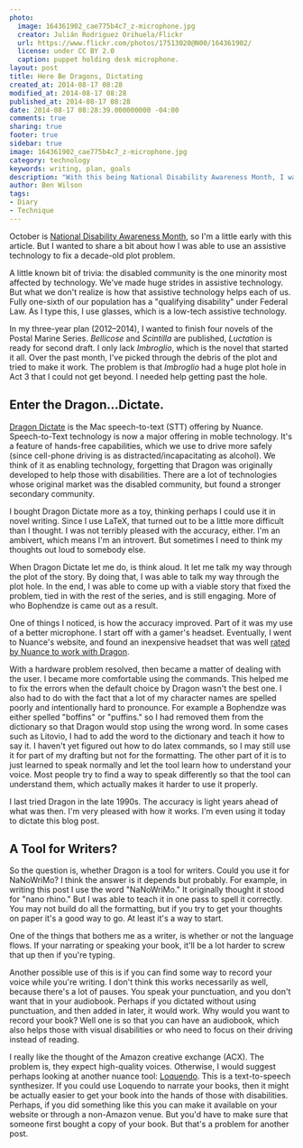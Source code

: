 ```yaml
---
photo:
  image: 164361902_cae775b4c7_z-microphone.jpg
  creator: Julián Rodriguez Orihuela/Flickr
  url: https://www.flickr.com/photos/17513020@N00/164361902/
  license: under CC BY 2.0
  caption: puppet holding desk microphone.
layout: post
title: Here Be Dragons, Dictating
created_at: 2014-08-17 08:28
modified_at: 2014-08-17 08:28
published_at: 2014-08-17 08:28
date: 2014-08-17 08:28:39.000000000 -04:00
comments: true
sharing: true
footer: true
sidebar: true
image: 164361902_cae775b4c7_z-microphone.jpg
category: technology
keywords: writing, plan, goals
description: "With this being National Disability Awareness Month, I wanted to chat about how I used Dragon with a plot problem."
author: Ben Wilson
tags:
- Diary
- Technique
---
```

October is [National Disability Awareness Month](http://www.dol.gov/odep/topics/ndeam/index-2014.htm), so I'm a little early with this article. But I wanted to share a bit about how I was able to use an assistive technology to fix a decade-old plot problem.

<!-- more -->

A little known bit of trivia: the disabled community is the one minority most affected by technology. We've made huge strides in assistive technology. But what we don't realize is how that assistive technology helps each of us. Fully one-sixth of our population has a "qualifying disability" under Federal Law. As I type this, I use glasses, which is a low-tech assistive technology.

In my three-year plan (2012&ndash;2014), I wanted to finish four novels of the Postal Marine Series. *Bellicose* and *Scintilla* are published, *Luctation* is ready for second draft. I only lack *Imbroglio*, which is the novel that started it all. Over the past month, I've picked through the debris of the plot and tried to make it work. The problem is that *Imbroglio* had a huge plot hole in Act 3 that I could not get beyond. I needed help getting past the hole.

## Enter the Dragon...Dictate.

[Dragon Dictate](http://www.nuance.com/dragon/index.htm) is the Mac speech-to-text (STT) offering by Nuance. Speech-to-Text technology is now a major offering in moble technology. It's a feature of hands-free capabilities, which we use to drive more safely (since cell-phone driving is as distracted/incapacitating as alcohol). We think of it as enabling technology, forgetting that Dragon was originally developed to help those with  disabilities. There are a lot of technologies whose original market was the disabled community, but found a stronger secondary community.

I bought Dragon Dictate more as a toy, thinking perhaps I could use it in novel writing. Since I use LaTeX, that turned out to be a little more difficult than I thought. I was not terribly pleased with the accuracy, either. I'm an ambivert, which means I'm an introvert. But sometimes I need to think my thoughts out loud to somebody else.

When Dragon Dictate let me do, is think aloud. It let me talk my way through the plot of the story. By doing that, I was able to talk my way through the plot hole. In the end, I was able to come up with a viable story that fixed the problem, tied in with the rest of the series, and is still engaging. More of who Bophendze is came out as a result.

One of things I noticed, is how the accuracy improved. Part of it was my use of a better microphone. I start off with a gamer's headset. Eventually, I went to Nuance's website, and found an inexpensive headset that was well [rated by Nuance to work with Dragon](http://support.nuance.com/compatibility/).

With a hardware problem resolved, then became a matter of dealing with the user. I became more comfortable using the commands. This helped me to fix the errors when the default choice by Dragon wasn't the best one. I also had to do with the fact that a lot of my character names are spelled poorly and intentionally hard to pronounce. For example a Bophendze was either spelled "boffins" or "puffins."  so I had removed them from the dictionary so that Dragon would stop using the wrong word. In some cases such as Litovio, I had to add the word to the dictionary and teach it how to say it. I haven't yet figured out how to do latex commands, so I may still use it for part of my drafting but not for the formatting. The other part of it is to just learned to speak normally and let the tool learn how to understand your voice. Most people try to find a way to speak differently so that the tool can understand them, which actually makes it harder to use it properly.

I last tried Dragon in the late 1990s. The accuracy is light years ahead of what was then. I'm very pleased with how it works. I'm even using it today to dictate this blog post.

## A Tool for Writers?

So the question is, whether Dragon is a tool for writers. Could you use it for NaNoWriMo? I think the answer is it depends but probably. For example, in writing this post I use the word "NaNoWriMo." It originally thought it stood for "nano rhino."  But I was able to teach it in one pass to spell it correctly. You may not build do all the formatting, but if you try to get your thoughts on paper it's a good way to go. At least it's a way to start.

One of the things that bothers me as a writer, is whether or not the language flows. If your narrating or speaking your book, it'll be a lot harder to screw that up then if you're typing.

Another possible use of this is if you can find some way to record your voice while you're writing. I don't think this works necessarily as well, because there's a lot of pauses. You speak your punctuation, and you don't want that in your audiobook. Perhaps if you dictated without using punctuation, and then added in later, it would work.  Why would you want to record your book? Well one is so that you can have an audiobook, which also helps those with visual disabilities or who need to focus on their driving instead of reading.

I really like the thought of the Amazon creative exchange (ACX). The problem is, they expect high-quality voices. Otherwise, I would suggest perhaps looking at another nuance tool: [Loquendo](http://www.nuance.com/for-business/customer-service-solutions/loquendo-small-business-bundle/index.htm). This is a text-to-speech synthesizer. If you could use Loquendo to narrate your books, then it might be actually easier to get your book into the hands of those with disabilities. Perhaps, if you did something like this you can make it available on your website or through a non-Amazon venue. But you'd have to make sure that someone first bought a copy of your book. But that's a problem for another post.
